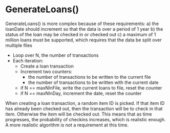 # GenerateLoans()

GenerateLoans() is more complex because of these requirements:
a) the loanDate should increment so that the data is over a period of 1 year
b) the status of the loan may be checked in or checked out
c) a maximum of 1 million loans must be supported, which requires that the data be split over multiple files

- Loop over N, the number of transactions
- Each iteration:
  - Create a loan transaction
  - Increment two counters:
    - the number of transactions to be written to the current file
    - the number of transactions to be written with the current date
  - if N == maxNInFile, write the current loans to file, reset the counter
  - if N == maxNInDay, increment the date, reset the counter

When creating a loan transaction, a random item ID is picked. If that item ID has already been checked out, then the transaction will be to check in that item. Otherwise the item will be checked out. This means that as time progresses, the probability of checkins increases, which is realistic enough. A more realistic algorithm is not a requirement at this time.
